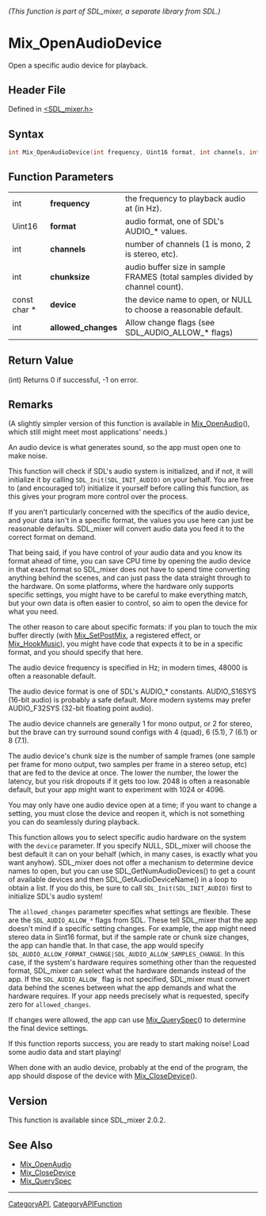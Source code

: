 ###### (This function is part of SDL_mixer, a separate library from SDL.)
# Mix_OpenAudioDevice

Open a specific audio device for playback.

## Header File

Defined in [<SDL_mixer.h>](https://github.com/libsdl-org/SDL_mixer/blob/SDL2/include/SDL_mixer.h)

## Syntax

```c
int Mix_OpenAudioDevice(int frequency, Uint16 format, int channels, int chunksize, const char* device, int allowed_changes);
```

## Function Parameters

|              |                     |                                                                              |
| ------------ | ------------------- | ---------------------------------------------------------------------------- |
| int          | **frequency**       | the frequency to playback audio at (in Hz).                                  |
| Uint16       | **format**          | audio format, one of SDL's AUDIO_* values.                                   |
| int          | **channels**        | number of channels (1 is mono, 2 is stereo, etc).                            |
| int          | **chunksize**       | audio buffer size in sample FRAMES (total samples divided by channel count). |
| const char * | **device**          | the device name to open, or NULL to choose a reasonable default.             |
| int          | **allowed_changes** | Allow change flags (see SDL_AUDIO_ALLOW_* flags)                             |

## Return Value

(int) Returns 0 if successful, -1 on error.

## Remarks

(A slightly simpler version of this function is available in
[Mix_OpenAudio](Mix_OpenAudio)(), which still might meet most applications'
needs.)

An audio device is what generates sound, so the app must open one to make
noise.

This function will check if SDL's audio system is initialized, and if not,
it will initialize it by calling `SDL_Init(SDL_INIT_AUDIO)` on your behalf.
You are free to (and encouraged to!) initialize it yourself before calling
this function, as this gives your program more control over the process.

If you aren't particularly concerned with the specifics of the audio
device, and your data isn't in a specific format, the values you use here
can just be reasonable defaults. SDL_mixer will convert audio data you feed
it to the correct format on demand.

That being said, if you have control of your audio data and you know its
format ahead of time, you can save CPU time by opening the audio device in
that exact format so SDL_mixer does not have to spend time converting
anything behind the scenes, and can just pass the data straight through to
the hardware. On some platforms, where the hardware only supports specific
settings, you might have to be careful to make everything match, but your
own data is often easier to control, so aim to open the device for what you
need.

The other reason to care about specific formats: if you plan to touch the
mix buffer directly (with [Mix_SetPostMix](Mix_SetPostMix), a registered
effect, or [Mix_HookMusic](Mix_HookMusic)), you might have code that
expects it to be in a specific format, and you should specify that here.

The audio device frequency is specified in Hz; in modern times, 48000 is
often a reasonable default.

The audio device format is one of SDL's AUDIO_* constants. AUDIO_S16SYS
(16-bit audio) is probably a safe default. More modern systems may prefer
AUDIO_F32SYS (32-bit floating point audio).

The audio device channels are generally 1 for mono output, or 2 for stereo,
but the brave can try surround sound configs with 4 (quad), 6 (5.1), 7
(6.1) or 8 (7.1).

The audio device's chunk size is the number of sample frames (one sample
per frame for mono output, two samples per frame in a stereo setup, etc)
that are fed to the device at once. The lower the number, the lower the
latency, but you risk dropouts if it gets too low. 2048 is often a
reasonable default, but your app might want to experiment with 1024 or
4096.

You may only have one audio device open at a time; if you want to change a
setting, you must close the device and reopen it, which is not something
you can do seamlessly during playback.

This function allows you to select specific audio hardware on the system
with the `device` parameter. If you specify NULL, SDL_mixer will choose the
best default it can on your behalf (which, in many cases, is exactly what
you want anyhow). SDL_mixer does not offer a mechanism to determine device
names to open, but you can use SDL_GetNumAudioDevices() to get a count of
available devices and then SDL_GetAudioDeviceName() in a loop to obtain a
list. If you do this, be sure to call `SDL_Init(SDL_INIT_AUDIO)` first to
initialize SDL's audio system!

The `allowed_changes` parameter specifies what settings are flexible. These
are the `SDL_AUDIO_ALLOW_*` flags from SDL. These tell SDL_mixer that the
app doesn't mind if a specific setting changes. For example, the app might
need stereo data in Sint16 format, but if the sample rate or chunk size
changes, the app can handle that. In that case, the app would specify
`SDL_AUDIO_ALLOW_FORMAT_CHANGE|SDL_AUDIO_ALLOW_SAMPLES_CHANGE`. In this
case, if the system's hardware requires something other than the requested
format, SDL_mixer can select what the hardware demands instead of the app.
If the `SDL_AUDIO_ALLOW_` flag is not specified, SDL_mixer must convert
data behind the scenes between what the app demands and what the hardware
requires. If your app needs precisely what is requested, specify zero for
`allowed_changes`.

If changes were allowed, the app can use [Mix_QuerySpec](Mix_QuerySpec)()
to determine the final device settings.

If this function reports success, you are ready to start making noise! Load
some audio data and start playing!

When done with an audio device, probably at the end of the program, the app
should dispose of the device with [Mix_CloseDevice](Mix_CloseDevice)().

## Version

This function is available since SDL_mixer 2.0.2.

## See Also

- [Mix_OpenAudio](Mix_OpenAudio)
- [Mix_CloseDevice](Mix_CloseDevice)
- [Mix_QuerySpec](Mix_QuerySpec)

----
[CategoryAPI](CategoryAPI), [CategoryAPIFunction](CategoryAPIFunction)

